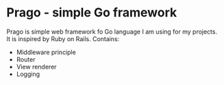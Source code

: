 # Prago - simple Go framework

Prago is simple web framework fo Go language I am using for my projects. It is inspired by Ruby on Rails. Contains:


 * Middleware principle
 * Router
 * View renderer
 * Logging

